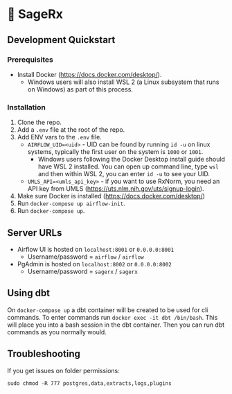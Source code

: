 # 🌿 SageRx

## Development Quickstart

### Prerequisites

- Install Docker (https://docs.docker.com/desktop/).
    - Windows users will also install WSL 2 (a Linux subsystem that runs on Windows) as part of this process.

### Installation

1. Clone the repo.
2. Add a `.env` file at the root of the repo.
3. Add ENV vars to the `.env` file.
    - `AIRFLOW_UID=<uid>` - UID can be found by running `id -u` on linux systems, typically the first user on the system is `1000` or `1001`.
        - Windows users following the Docker Desktop install guide should have WSL 2 installed.  You can open up command line, type `wsl` and then within WSL 2, you can enter `id -u` to see your UID.
    - `UMLS_API=<umls_api_key>` - if you want to use RxNorm, you need an API key from UMLS (https://uts.nlm.nih.gov/uts/signup-login).
4. Make sure Docker is installed (https://docs.docker.com/desktop/)
5. Run `docker-compose up airflow-init`.
6. Run `docker-compose up`.

## Server URLs

- Airflow UI is hosted on `localhost:8001` or `0.0.0.0:8001`
    - Username/password = `airflow` / `airflow`
- PgAdmin is hosted on `localhost:8002` or `0.0.0.0:8002`
    - Username/password = `sagerx` / `sagerx`

## Using dbt

On `docker-compose up` a dbt container will be created to be used for cli commands. To enter commands run `docker exec -it dbt /bin/bash`. This will place you into a bash session in the dbt container. Then you can run dbt commands as you normally would.

## Troubleshooting

If you get issues on folder permissions:

`sudo chmod -R 777 postgres,data,extracts,logs,plugins`
